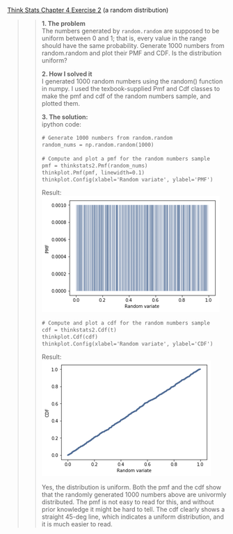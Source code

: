 [Think Stats Chapter 4 Exercise 2](http://greenteapress.com/thinkstats2/html/thinkstats2005.html#toc41) (a random distribution)

>> **1. The problem**  
>>    The numbers generated by `random.random` are supposed to be uniform between 0 and 1; that is, every value in the range should have the same probability. Generate 1000 numbers from random.random and plot their PMF and CDF. Is the distribution uniform?  
>>
>> **2. How I solved it**  
>>    I generated 1000 random numbers using the random() function in numpy. I used the texbook-supplied Pmf and Cdf classes to make the pmf and cdf of the random numbers sample, and plotted them. 
>>
>>
>> **3. The solution:**  
>>    ipython code:
>>    ```
>>    # Generate 1000 numbers from random.random
>>    random_nums = np.random.random(1000)
>>
>>    # Compute and plot a pmf for the random numbers sample
>>    pmf = thinkstats2.Pmf(random_nums)
>>    thinkplot.Pmf(pmf, linewidth=0.1)
>>    thinkplot.Config(xlabel='Random variate', ylabel='PMF')
>>    ```
>>    Result:  
>>    ![pmf of the random numbers distribution](https://github.com/33eyes/dsp/blob/master/statistics/metis_prework_stats_ex3_img1.png "pmf of the random numbers distribution")
>>
>>    ```
>>    # Compute and plot a cdf for the random numbers sample
>>    cdf = thinkstats2.Cdf(t)
>>    thinkplot.Cdf(cdf)
>>    thinkplot.Config(xlabel='Random variate', ylabel='CDF')
>>    ```
>>    Result:  
>>    ![cdf of the random numbers distribution](https://github.com/33eyes/dsp/blob/master/statistics/metis_prework_stats_ex3_img2.png "cdf of the random numbers distribution")
>>
>>    Yes, the distribution is uniform. Both the pmf and the cdf show that the randomly generated 1000 numbers above are univormly distributed. The pmf is not easy to read for this, and without prior knowledge it might be hard to tell. The cdf clearly shows a straight 45-deg line, which indicates a uniform distribution, and it is much easier to read.
